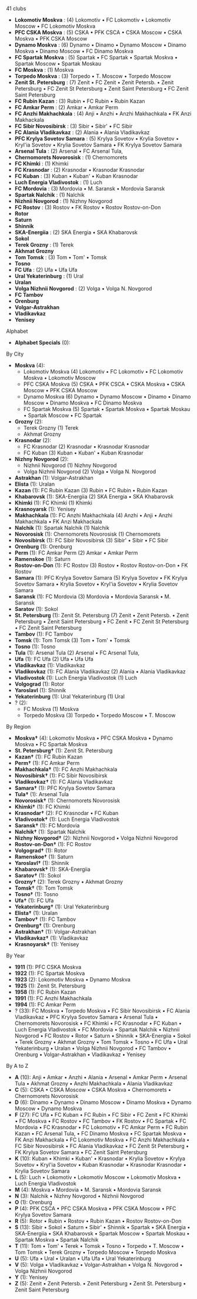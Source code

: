 41 clubs

- **Lokomotiv Moskva** : (4) Lokomotiv • FC Lokomotiv • Lokomotiv Moscow • FC Lokomotiv Moskva
- **PFC CSKA Moskva** : (5) CSKA • PFK CSCA • CSKA Moscow • CSKA Moskva • PFK CSKA Moscow
- **Dynamo Moskva** : (6) Dynamo • Dinamo • Dynamo Moscow • Dinamo Moskva • Dinamo Moscow • FC Dinamo Moskva
- **FC Spartak Moskva** : (5) Spartak • FC Spartak • Spartak Moskva • Spartak Moscow • Spartak Moskau
- **FC Moskva** : (1) Moskva
- **Torpedo Moskva** : (3) Torpedo • T. Moscow • Torpedo Moscow
- **Zenit St. Petersburg** : (7) Zenit • FC Zenit • Zenit Petersb. • Zenit Petersburg • FC Zenit St Petersburg • Zenit Saint Petersburg • FC Zenit Saint Petersburg
- **FC Rubin Kazan** : (3) Rubin • FC Rubin • Rubin Kazan
- **FC Amkar Perm** : (2) Amkar • Amkar Perm
- **FC Anzhi Makhachkala** : (4) Anji • Anzhi • Anzhi Makhachkala • FK Anzi Makhackala
- **FC Sibir Novosibirsk** : (3) Sibir • Sibir' • FC Sibir
- **FC Alania Vladikavkaz** : (2) Alania • Alania Vladikavkaz
- **PFC Krylya Sovetov Samara** : (5) Krylya Sovetov • Krylia Sovetov • Kryl'ia Sovetov • Krylia Sovetov Samara • FK Krylya Sovetov Samara
- **Arsenal Tula** : (2) Arsenal • FC Arsenal Tula,
- **Chernomorets Novorosisk** : (1) Chernomorets
- **FC Khimki** : (1) Khimki
- **FC Krasnodar** : (2) Krasnodar • Krasnodar Krasnodar
- **FC Kuban** : (3) Kuban • Kuban' • Kuban Krasnodar
- **Luch Energia Vladivostok** : (1) Luch
- **FC Mordovia** : (3) Mordovia • M. Saransk • Mordovia Saransk
- **Spartak Nalchik** : (1) Nalchik
- **Nizhnii Novgorod** : (1) Nizhny Novgorod
- **FC Rostov** : (3) Rostov • FK Rostov • Rostov Rostov-on-Don
- **Rotor**
- **Saturn**
- **Shinnik**
- **SKA-Energiia** : (2) SKA Energia • SKA Khabarovsk
- **Sokol**
- **Terek Grozny** : (1) Terek
- **Akhmat Grozny**
- **Tom Tomsk** : (3) Tom • Tom' • Tomsk
- **Tosno**
- **FC Ufa** : (2) Ufa • Ufa Ufa
- **Ural Yekaterinburg** : (1) Ural
- **Uralan**
- **Volga Nizhnii Novgorod** : (2) Volga • Volga N. Novgorod
- **FC Tambov**
- **Orenburg**
- **Volgar-Astrakhan**
- **Vladikavkaz**
- **Yenisey**




Alphabet

- **Alphabet Specials** (0): 




By City

- **Moskva** (4): 
  - Lokomotiv Moskva  (4) Lokomotiv • FC Lokomotiv • FC Lokomotiv Moskva • Lokomotiv Moscow
  - PFC CSKA Moskva  (5) CSKA • PFK CSCA • CSKA Moskva • CSKA Moscow • PFK CSKA Moscow
  - Dynamo Moskva  (6) Dynamo • Dynamo Moscow • Dinamo • Dinamo Moscow • Dinamo Moskva • FC Dinamo Moskva
  - FC Spartak Moskva  (5) Spartak • Spartak Moskva • Spartak Moskau • Spartak Moscow • FC Spartak
- **Grozny** (2): 
  - Terek Grozny  (1) Terek
  - Akhmat Grozny 
- **Krasnodar** (2): 
  - FC Krasnodar  (2) Krasnodar • Krasnodar Krasnodar
  - FC Kuban  (3) Kuban • Kuban' • Kuban Krasnodar
- **Nizhny Novgorod** (2): 
  - Nizhnii Novgorod  (1) Nizhny Novgorod
  - Volga Nizhnii Novgorod  (2) Volga • Volga N. Novgorod
- **Astrakhan** (1): Volgar-Astrakhan 
- **Elista** (1): Uralan 
- **Kazan** (1): FC Rubin Kazan  (3) Rubin • FC Rubin • Rubin Kazan
- **Khabarovsk** (1): SKA-Energiia  (2) SKA Energia • SKA Khabarovsk
- **Khimki** (1): FC Khimki  (1) Khimki
- **Krasnoyarsk** (1): Yenisey 
- **Makhachkala** (1): FC Anzhi Makhachkala  (4) Anzhi • Anji • Anzhi Makhachkala • FK Anzi Makhackala
- **Nalchik** (1): Spartak Nalchik  (1) Nalchik
- **Novorosisk** (1): Chernomorets Novorosisk  (1) Chernomorets
- **Novosibirsk** (1): FC Sibir Novosibirsk  (3) Sibir' • Sibir • FC Sibir
- **Orenburg** (1): Orenburg 
- **Perm** (1): FC Amkar Perm  (2) Amkar • Amkar Perm
- **Ramenskoe** (1): Saturn 
- **Rostov-on-Don** (1): FC Rostov  (3) Rostov • Rostov Rostov-on-Don • FK Rostov
- **Samara** (1): PFC Krylya Sovetov Samara  (5) Krylya Sovetov • FK Krylya Sovetov Samara • Krylia Sovetov • Kryl'ia Sovetov • Krylia Sovetov Samara
- **Saransk** (1): FC Mordovia  (3) Mordovia • Mordovia Saransk • M. Saransk
- **Saratov** (1): Sokol 
- **St. Petersburg** (1): Zenit St. Petersburg  (7) Zenit • Zenit Petersb. • Zenit Petersburg • Zenit Saint Petersburg • FC Zenit • FC Zenit St Petersburg • FC Zenit Saint Petersburg
- **Tambov** (1): FC Tambov 
- **Tomsk** (1): Tom Tomsk  (3) Tom • Tom' • Tomsk
- **Tosno** (1): Tosno 
- **Tula** (1): Arsenal Tula  (2) Arsenal • FC Arsenal Tula,
- **Ufa** (1): FC Ufa  (2) Ufa • Ufa Ufa
- **Vladikavkaz** (1): Vladikavkaz 
- **Vladikovkaz** (1): FC Alania Vladikavkaz  (2) Alania • Alania Vladikavkaz
- **Vladivostok** (1): Luch Energia Vladivostok  (1) Luch
- **Volgograd** (1): Rotor 
- **Yaroslavl** (1): Shinnik 
- **Yekaterinburg** (1): Ural Yekaterinburg  (1) Ural
- ? (2): 
  - FC Moskva  (1) Moskva
  - Torpedo Moskva  (3) Torpedo • Torpedo Moscow • T. Moscow




By Region

- **Moskva†** (4):   Lokomotiv Moskva • PFC CSKA Moskva • Dynamo Moskva • FC Spartak Moskva
- **St. Petersburg†** (1):   Zenit St. Petersburg
- **Kazan†** (1):   FC Rubin Kazan
- **Perm†** (1):   FC Amkar Perm
- **Makhachkala†** (1):   FC Anzhi Makhachkala
- **Novosibirsk†** (1):   FC Sibir Novosibirsk
- **Vladikovkaz†** (1):   FC Alania Vladikavkaz
- **Samara†** (1):   PFC Krylya Sovetov Samara
- **Tula†** (1):   Arsenal Tula
- **Novorosisk†** (1):   Chernomorets Novorosisk
- **Khimki†** (1):   FC Khimki
- **Krasnodar†** (2):   FC Krasnodar • FC Kuban
- **Vladivostok†** (1):   Luch Energia Vladivostok
- **Saransk†** (1):   FC Mordovia
- **Nalchik†** (1):   Spartak Nalchik
- **Nizhny Novgorod†** (2):   Nizhnii Novgorod • Volga Nizhnii Novgorod
- **Rostov-on-Don†** (1):   FC Rostov
- **Volgograd†** (1):   Rotor
- **Ramenskoe†** (1):   Saturn
- **Yaroslavl†** (1):   Shinnik
- **Khabarovsk†** (1):   SKA-Energiia
- **Saratov†** (1):   Sokol
- **Grozny†** (2):   Terek Grozny • Akhmat Grozny
- **Tomsk†** (1):   Tom Tomsk
- **Tosno†** (1):   Tosno
- **Ufa†** (1):   FC Ufa
- **Yekaterinburg†** (1):   Ural Yekaterinburg
- **Elista†** (1):   Uralan
- **Tambov†** (1):   FC Tambov
- **Orenburg†** (1):   Orenburg
- **Astrakhan†** (1):   Volgar-Astrakhan
- **Vladikavkaz†** (1):   Vladikavkaz
- **Krasnoyarsk†** (1):   Yenisey




By Year

- **1911** (1):   PFC CSKA Moskva
- **1922** (1):   FC Spartak Moskva
- **1923** (2):   Lokomotiv Moskva • Dynamo Moskva
- **1925** (1):   Zenit St. Petersburg
- **1958** (1):   FC Rubin Kazan
- **1991** (1):   FC Anzhi Makhachkala
- **1994** (1):   FC Amkar Perm
- ? (33):   FC Moskva • Torpedo Moskva • FC Sibir Novosibirsk • FC Alania Vladikavkaz • PFC Krylya Sovetov Samara • Arsenal Tula • Chernomorets Novorosisk • FC Khimki • FC Krasnodar • FC Kuban • Luch Energia Vladivostok • FC Mordovia • Spartak Nalchik • Nizhnii Novgorod • FC Rostov • Rotor • Saturn • Shinnik • SKA-Energiia • Sokol • Terek Grozny • Akhmat Grozny • Tom Tomsk • Tosno • FC Ufa • Ural Yekaterinburg • Uralan • Volga Nizhnii Novgorod • FC Tambov • Orenburg • Volgar-Astrakhan • Vladikavkaz • Yenisey






By A to Z

- **A** (10): Anji • Amkar • Anzhi • Alania • Arsenal • Amkar Perm • Arsenal Tula • Akhmat Grozny • Anzhi Makhachkala • Alania Vladikavkaz
- **C** (5): CSKA • CSKA Moscow • CSKA Moskva • Chernomorets • Chernomorets Novorosisk
- **D** (6): Dinamo • Dynamo • Dinamo Moscow • Dinamo Moskva • Dynamo Moscow • Dynamo Moskva
- **F** (27): FC Ufa • FC Kuban • FC Rubin • FC Sibir • FC Zenit • FC Khimki • FC Moskva • FC Rostov • FC Tambov • FK Rostov • FC Spartak • FC Mordovia • FC Krasnodar • FC Lokomotiv • FC Amkar Perm • FC Rubin Kazan • FC Arsenal Tula, • FC Dinamo Moskva • FC Spartak Moskva • FK Anzi Makhackala • FC Lokomotiv Moskva • FC Anzhi Makhachkala • FC Sibir Novosibirsk • FC Alania Vladikavkaz • FC Zenit St Petersburg • FK Krylya Sovetov Samara • FC Zenit Saint Petersburg
- **K** (10): Kuban • Khimki • Kuban' • Krasnodar • Krylia Sovetov • Krylya Sovetov • Kryl'ia Sovetov • Kuban Krasnodar • Krasnodar Krasnodar • Krylia Sovetov Samara
- **L** (5): Luch • Lokomotiv • Lokomotiv Moscow • Lokomotiv Moskva • Luch Energia Vladivostok
- **M** (4): Moskva • Mordovia • M. Saransk • Mordovia Saransk
- **N** (3): Nalchik • Nizhny Novgorod • Nizhnii Novgorod
- **O** (1): Orenburg
- **P** (4): PFK CSCA • PFC CSKA Moskva • PFK CSKA Moscow • PFC Krylya Sovetov Samara
- **R** (5): Rotor • Rubin • Rostov • Rubin Kazan • Rostov Rostov-on-Don
- **S** (13): Sibir • Sokol • Saturn • Sibir' • Shinnik • Spartak • SKA Energia • SKA-Energiia • SKA Khabarovsk • Spartak Moscow • Spartak Moskau • Spartak Moskva • Spartak Nalchik
- **T** (11): Tom • Tom' • Terek • Tomsk • Tosno • Torpedo • T. Moscow • Tom Tomsk • Terek Grozny • Torpedo Moscow • Torpedo Moskva
- **U** (5): Ufa • Ural • Uralan • Ufa Ufa • Ural Yekaterinburg
- **V** (5): Volga • Vladikavkaz • Volgar-Astrakhan • Volga N. Novgorod • Volga Nizhnii Novgorod
- **Y** (1): Yenisey
- **Z** (5): Zenit • Zenit Petersb. • Zenit Petersburg • Zenit St. Petersburg • Zenit Saint Petersburg




